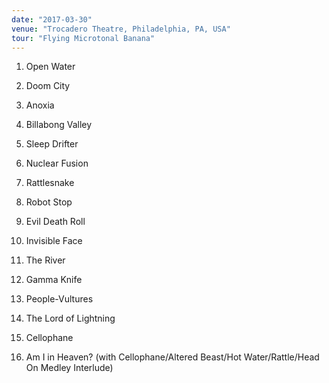 ```yaml
---
date: "2017-03-30"
venue: "Trocadero Theatre, Philadelphia, PA, USA"
tour: "Flying Microtonal Banana"
---
```



 1. Open Water

 2. Doom City

 3. Anoxia

 4. Billabong Valley

 5. Sleep Drifter

 6. Nuclear Fusion

 7. Rattlesnake

 8. Robot Stop

 9. Evil Death Roll

10. Invisible Face

11. The River

12. Gamma Knife

13. People-Vultures

14. The Lord of Lightning

15. Cellophane

16. Am I in Heaven?
    (with Cellophane/Altered Beast/Hot Water/Rattle/Head On Medley
    Interlude)


